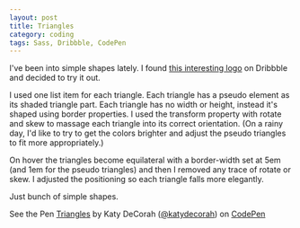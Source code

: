 ```yaml
---
layout: post
title: Triangles
category: coding
tags: Sass, Dribbble, CodePen
---
```


I've been into simple shapes lately. I found [this interesting logo](http://dribbble.com/shots/1183733-Posh-wordpress-theme-logo-design) on Dribbble and decided to try it out.

I used one list item for each triangle. Each triangle has a pseudo element as its shaded triangle part. Each triangle has no width or height, instead it's shaped using border properties. I used the transform property with rotate and skew to massage each triangle into its correct orientation. (On a rainy day, I'd like to try to get the colors brighter and adjust the pseudo triangles to fit more appropriately.)

On hover the triangles become equilateral with a border-width set at 5em (and 1em for the pseudo triangles) and then I removed any trace of rotate or skew. I adjusted the positioning so each triangle falls more elegantly.

Just bunch of simple shapes.

<p data-height="300" data-theme-id="97" data-slug-hash="hAive" data-user="katydecorah" data-default-tab="result" class='codepen'>See the Pen <a href='http://codepen.io/katydecorah/pen/hAive'>Triangles</a> by Katy DeCorah (<a href='http://codepen.io/katydecorah'>@katydecorah</a>) on <a href='http://codepen.io'>CodePen</a></p>